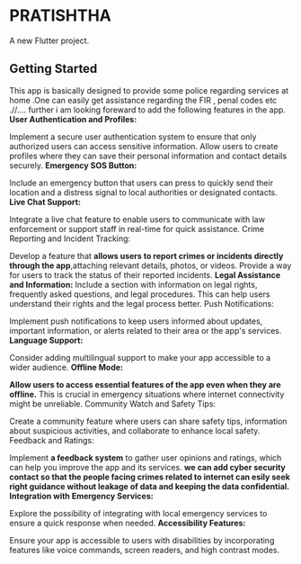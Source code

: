 # PRATISHTHA

A new Flutter project.

## Getting Started
This app is basically designed to provide some police regarding services at home .One can easily get assistance regarding the FIR , penal codes etc .//....
further i am looking foreward to add the following features in the app.
**User Authentication and Profiles:**

Implement a secure user authentication system to ensure that only authorized users can access sensitive information.
Allow users to create profiles where they can save their personal information and contact details securely.
**Emergency SOS Button:**

Include an emergency button that users can press to quickly send their location and a distress signal to local authorities or designated contacts.
**Live Chat Support:**

Integrate a live chat feature to enable users to communicate with law enforcement or support staff in real-time for quick assistance.
Crime Reporting and Incident Tracking:

Develop a feature that **allows users to report crimes or incidents directly through the app**,attaching relevant details, photos, or videos.
Provide a way for users to track the status of their reported incidents.
**Legal Assistance and Information:**
Include a section with information on legal rights, frequently asked questions, and legal procedures. This can help users understand their rights and the legal process better.
Push Notifications:

Implement push notifications to keep users informed about updates, important information, or alerts related to their area or the app's services.
**Language Support:**

Consider adding multilingual support to make your app accessible to a wider audience.
**Offline Mode:**

**Allow users to access essential features of the app even when they are offline.** This is crucial in emergency situations where internet connectivity might be unreliable.
Community Watch and Safety Tips:

Create a community feature where users can share safety tips, information about suspicious activities, and collaborate to enhance local safety.
Feedback and Ratings:

Implement **a feedback system** to gather user opinions and ratings, which can help you improve the app and its services.
**we can add cyber security contact so that the people facing crimes related to internet can esily seek right guidance without leakage of data and keeping the data confidential.
Integration with Emergency Services:**

Explore the possibility of integrating with local emergency services to ensure a quick response when needed.
**Accessibility Features:**

Ensure your app is accessible to users with disabilities by incorporating features like voice commands, screen readers, and high contrast modes.

